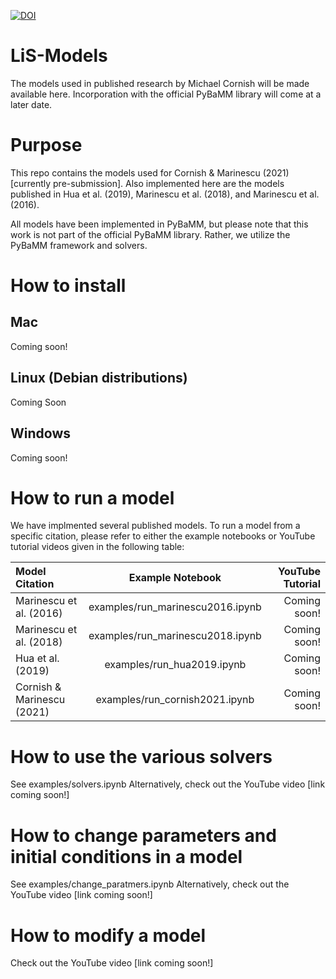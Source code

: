 [![DOI](https://zenodo.org/badge/397249594.svg)](https://zenodo.org/badge/latestdoi/397249594)

# LiS-Models
The models used in published research by Michael Cornish will be made available here. Incorporation with the official PyBaMM library will come at a later date. 

# Purpose
This repo contains the models used for Cornish & Marinescu (2021) [currently pre-submission]. Also implemented here are the models published in Hua et al. (2019), Marinescu et al. (2018), and Marinescu et al. (2016).

All models have been implemented in PyBaMM, but please note that this work is not part of the official PyBaMM library. Rather, we utilize the PyBaMM framework and solvers. 

# How to install
## Mac
Coming soon!
## Linux (Debian distributions)
Coming Soon
## Windows
Coming soon!

# How to run a model
We have implmented several published models. To run a model from a specific citation, please refer to either the example notebooks or YouTube tutorial videos given in the following table:

| Model Citation       | Example Notebook     | YouTube Tutorial     |
| :------------- | :----------: | -----------: |
|  Marinescu et al. (2016) | examples/run_marinescu2016.ipynb   | Coming soon!    |
|  Marinescu et al. (2018) | examples/run_marinescu2018.ipynb   | Coming soon!    |
|  Hua et al. (2019) | examples/run_hua2019.ipynb   | Coming soon!    |
|  Cornish & Marinescu (2021) | examples/run_cornish2021.ipynb   | Coming soon!    |

# How to use the various solvers
See examples/solvers.ipynb
Alternatively, check out the YouTube video <here> [link coming soon!]

# How to change parameters and initial conditions in a model
See examples/change_paratmers.ipynb
Alternatively, check out the YouTube video <here> [link coming soon!]

# How to modify a model
Check out the YouTube video <here> [link coming soon!]

